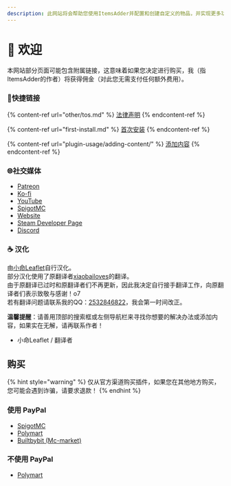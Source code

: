 ```yaml
---
description: 此网站将会帮助您使用ItemsAdder并配置和创建自定义的物品，并实现更多功能
---
```


# 👋 欢迎

本网站部分页面可能包含附属链接，这意味着如果您决定进行购买，我（指ItemsAdder的作者）将获得佣金（对此您无需支付任何额外费用）。

### 💠快捷链接

{% content-ref url="other/tos.md" %}
[法律声明](other/tos.md)
{% endcontent-ref %}

{% content-ref url="first-install.md" %}
[首次安装](first-install.md)
{% endcontent-ref %}

{% content-ref url="plugin-usage/adding-content/" %}
[添加内容](plugin-usage/adding-content/)
{% endcontent-ref %}

### 🌐社交媒体

* [Patreon](http://patreon.com/lonedev)
* [Ko-fi](http://a.devs.beer/kofi)
* [YouTube](http://youtube.com/lonedev)
* [SpigotMC](https://www.spigotmc.org/members/lonedev.88296/#resources)
* [Website](https://www.matteodev.it/)
* [Steam Developer Page](https://store.steampowered.com/developer/LoneDev/)
* [Discord](https://discord.gg/4dfnpUK)

### ☕ 汉化

由[小命Leaflet](https://github.com/LeafletXD)自行汉化。\
部分汉化使用了原翻译者[xiaobailoves](https://github.com/xiaobailoves/Simplechinese_Wiki-ItemsAdder)的翻译。\
由于原翻译已过时和原翻译者们不再更新，因此我决定自行接手翻译工作，向原翻译者们表示致敬与感谢！o7\
若有翻译问题请联系我的QQ：[2532846822](https://qm.qq.com/q/rw4C88s2ti)，我会第一时间改正。

**温馨提醒**：请善用顶部的搜索框或左侧导航栏来寻找你想要的解决办法或添加内容，如果实在无解，请再联系作者！

* 小命Leaflet / 翻译者

## 购买

{% hint style="warning" %}
仅从官方渠道购买插件，如果您在其他地方购买，您可能会遇到诈骗，请要求退款！
{% endhint %}

### 使用 PayPal

* [SpigotMC](https://www.spigotmc.org/resources/%E2%9C%A8itemsadder%E2%AD%90emotes-mobs-items-armors-hud-gui-emojis-blocks-wings-hats-liquids.73355/)
* [Polymart](https://polymart.org/resource/itemsadder-custom-items-etc.1851)
* [Builtbybit (Mc-market)](https://builtbybit.com/resources/itemsadder-emotes-mobs-items-armors-hud-gui-emojis-blocks-wings-hats-liquids.10839/)

### 不使用 PayPal

* [Polymart](https://polymart.org/resource/itemsadder-custom-items-etc.1851)
